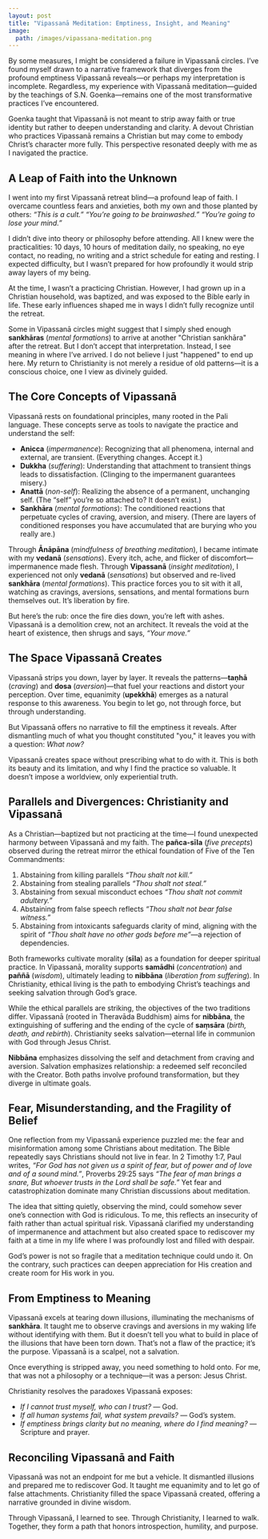 ```yaml
---
layout: post
title: "Vipassanā Meditation: Emptiness, Insight, and Meaning"
image:
  path: /images/vipassana-meditation.png
---
```


By some measures, I might be considered a failure in Vipassanā circles. I’ve found myself drawn to a narrative framework that diverges from the profound emptiness Vipassanā reveals—or perhaps my interpretation is incomplete. Regardless, my experience with Vipassanā meditation—guided by the teachings of S.N. Goenka—remains one of the most transformative practices I’ve encountered.

Goenka taught that Vipassanā is not meant to strip away faith or true identity but rather to deepen understanding and clarity. A devout Christian who practices Vipassanā remains a Christian but may come to embody Christ’s character more fully. This perspective resonated deeply with me as I navigated the practice.

## A Leap of Faith into the Unknown

I went into my first Vipassanā retreat blind—a profound leap of faith. I overcame countless fears and anxieties, both my own and those planted by others: _“This is a cult.”_ _“You’re going to be brainwashed.”_ _“You’re going to lose your mind.”_

I didn’t dive into theory or philosophy before attending. All I knew were the practicalities: 10 days, 10 hours of meditation daily, no speaking, no eye contact, no reading, no writing and a strict schedule for eating and resting. I expected difficulty, but I wasn’t prepared for how profoundly it would strip away layers of my being.

At the time, I wasn’t a practicing Christian. However, I had grown up in a Christian household, was baptized, and was exposed to the Bible early in life. These early influences shaped me in ways I didn’t fully recognize until the retreat.

Some in Vipassanā circles might suggest that I simply shed enough **sankhāras** (_mental formations_) to arrive at another "Christian sankhāra" after the retreat. But I don’t accept that interpretation. Instead, I see meaning in where I’ve arrived. I do not believe I just "happened" to end up here. My return to Christianity is not merely a residue of old patterns—it is a conscious choice, one I view as divinely guided.

## The Core Concepts of Vipassanā

Vipassanā rests on foundational principles, many rooted in the Pali language. These concepts serve as tools to navigate the practice and understand the self:

- **Anicca** (_impermanence_): Recognizing that all phenomena, internal and external, are transient. (Everything changes. Accept it.)
- **Dukkha** (_suffering_): Understanding that attachment to transient things leads to dissatisfaction. (Clinging to the impermanent guarantees misery.)
- **Anattā** (_non-self_): Realizing the absence of a permanent, unchanging self. (The “self” you’re so attached to? It doesn’t exist.)
- **Sankhāra** (_mental formations_): The conditioned reactions that perpetuate cycles of craving, aversion, and misery. (There are layers of conditioned responses you have accumulated that are burying who you really are.)

Through **Ānāpāna** (_mindfulness of breathing meditation_), I became intimate with my **vedanā** (_sensations_). Every itch, ache, and flicker of discomfort—impermanence made flesh. Through **Vipassanā** (_insight meditation_), I experienced not only **vedanā** (_sensations_) but observed and re-lived **sankhāra** (_mental formations_). This practice forces you to sit with it all, watching as cravings, aversions, sensations, and mental formations burn themselves out. It’s liberation by fire.

But here’s the rub: once the fire dies down, you’re left with ashes. Vipassanā is a demolition crew, not an architect. It reveals the void at the heart of existence, then shrugs and says, _“Your move.”_

## The Space Vipassanā Creates

Vipassanā strips you down, layer by layer. It reveals the patterns—**taṇhā** (_craving_) and **dosa** (_aversion_)—that fuel your reactions and distort your perception. Over time, equanimity (**upekkhā**) emerges as a natural response to this awareness. You begin to let go, not through force, but through understanding.

But Vipassanā offers no narrative to fill the emptiness it reveals. After dismantling much of what you thought constituted "you," it leaves you with a question: _What now?_

Vipassanā creates space without prescribing what to do with it. This is both its beauty and its limitation, and why I find the practice so valuable. It doesn’t impose a worldview, only experiential truth.

## Parallels and Divergences: Christianity and Vipassanā

As a Christian—baptized but not practicing at the time—I found unexpected harmony between Vipassanā and my faith. The **pañca-sīla** (_five precepts_) observed during the retreat mirror the ethical foundation of Five of the Ten Commandments:

1. Abstaining from killing parallels _“Thou shalt not kill.”_
2. Abstaining from stealing parallels _“Thou shalt not steal.”_
3. Abstaining from sexual misconduct echoes _“Thou shalt not commit adultery.”_
4. Abstaining from false speech reflects _“Thou shalt not bear false witness.”_
5. Abstaining from intoxicants safeguards clarity of mind, aligning with the spirit of _“Thou shalt have no other gods before me”_—a rejection of dependencies.

Both frameworks cultivate morality (**sīla**) as a foundation for deeper spiritual practice. In Vipassanā, morality supports **samādhi** (_concentration_) and **paññā** (_wisdom_), ultimately leading to **nibbāna** (_liberation from suffering_). In Christianity, ethical living is the path to embodying Christ’s teachings and seeking salvation through God’s grace.

While the ethical parallels are striking, the objectives of the two traditions differ. Vipassanā (rooted in Theravāda Buddhism) aims for **nibbāna**, the extinguishing of suffering and the ending of the cycle of **saṃsāra** (_birth, death, and rebirth_). Christianity seeks salvation—eternal life in communion with God through Jesus Christ.

**Nibbāna** emphasizes dissolving the self and detachment from craving and aversion. Salvation emphasizes relationship: a redeemed self reconciled with the Creator. Both paths involve profound transformation, but they diverge in ultimate goals.

## Fear, Misunderstanding, and the Fragility of Belief

One reflection from my Vipassanā experience puzzled me: the fear and misinformation among some Christians about meditation. The Bible repeatedly says Christians should not live in fear. In 2 Timothy 1:7, Paul writes, _“For God has not given us a spirit of fear, but of power and of love and of a sound mind.”_, Proverbs 29:25 says _“The fear of man brings a snare, But whoever trusts in the Lord shall be safe.”_ Yet fear and catastrophization dominate many Christian discussions about meditation.

The idea that sitting quietly, observing the mind, could somehow sever one’s connection with God is ridiculous. To me, this reflects an insecurity of faith rather than actual spiritual risk. Vipassanā clarified my understanding of impermanence and attachment but also created space to rediscover my faith at a time in my life where I was profoundly lost and filled with despair.

God’s power is not so fragile that a meditation technique could undo it. On the contrary, such practices can deepen appreciation for His creation and create room for His work in you.

## From Emptiness to Meaning

Vipassanā excels at tearing down illusions, illuminating the mechanisms of **sankhāra**. It taught me to observe cravings and aversions in my waking life without identifying with them. But it doesn’t tell you what to build in place of the illusions that have been torn down. That’s not a flaw of the practice; it’s the purpose. Vipassanā is a scalpel, not a salvation.

Once everything is stripped away, you need something to hold onto. For me, that was not a philosophy or a technique—it was a person: Jesus Christ.

Christianity resolves the paradoxes Vipassanā exposes:

- _If I cannot trust myself, who can I trust?_ — God.
- _If all human systems fail, what system prevails?_ — God’s system.
- _If emptiness brings clarity but no meaning, where do I find meaning?_ — Scripture and prayer.

## Reconciling Vipassanā and Faith

Vipassanā was not an endpoint for me but a vehicle. It dismantled illusions and prepared me to rediscover God. It taught me equanimity and to let go of false attachments. Christianity filled the space Vipassanā created, offering a narrative grounded in divine wisdom.

Through Vipassanā, I learned to see. Through Christianity, I learned to walk. Together, they form a path that honors introspection, humility, and purpose.
